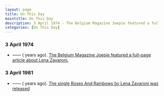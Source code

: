 ```yaml
---
layout: page
title: On This Day
maintitle: On This Day
description: 3 April 1974 - The Belgium Magazine Joepie featured a full-page article about Lena Zavaroni.
categories: [On This Day]
---
```


### 3 April 1974
* —— (<span id="age1"></span> years ago). [The Belgium Magazine Joepie featured a full-page article about Lena Zavaroni.](/magazines/1974/04/03/joepie.html)

### 3 April 1981
* —— (<span id="age2"></span> years ago). [The single Roses And Rainbows by Lena Zavaroni was released](/discography/singles/1981-04-03-roses-and-rainbows)

<!-- Script for calculating number of years ago -->
<script>
var dob = '19740403';
var year = Number(dob.substr(0, 4));
var month = Number(dob.substr(4, 2)) - 1;
var day = Number(dob.substr(6, 2));
var today = new Date();
var age1 = today.getFullYear() - year;
if (today.getMonth() < month || (today.getMonth() == month && today.getDate() < day)) {
  age1--;
}
document.getElementById("age1").innerHTML=age1;

var dob = '19810403';
var year = Number(dob.substr(0, 4));
var month = Number(dob.substr(4, 2)) - 1;
var day = Number(dob.substr(6, 2));
var today = new Date();
var age2 = today.getFullYear() - year;
if (today.getMonth() < month || (today.getMonth() == month && today.getDate() < day)) {
  age2--;
}
document.getElementById("age2").innerHTML=age2;
</script>

